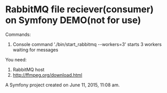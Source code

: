 RabbitMQ file reciever(consumer) on Symfony 
DEMO(not for use)
==========
Commands:
1. Console command './bin/start_rabbitmq --workers=3' starts 3 workers waiting for messages

You need:
1. RabbitMQ host
2. http://ffmpeg.org/download.html 

A Symfony project created on June 11, 2015, 11:08 am.

